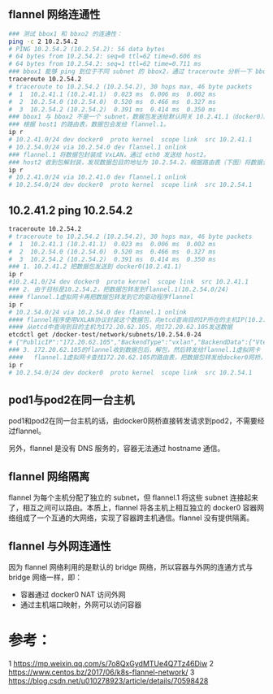 


## flannel 网络连通性

```sh
### 测试 bbox1 和 bbxo2 的连通性：
ping -c 2 10.2.54.2
# PING 10.2.54.2 (10.2.54.2): 56 data bytes
# 64 bytes from 10.2.54.2: seq=0 ttl=62 time=0.606 ms
# 64 bytes from 10.2.54.2: seq=1 ttl=62 time=0.711 ms
### bbox1 能够 ping 到位于不同 subnet 的 bbox2，通过 traceroute 分析一下 bbox1 到 bbox2 的路径。
traceroute 10.2.54.2
# traceroute to 10.2.54.2 (10.2.54.2), 30 hops max, 46 byte packets
#  1  10.2.41.1 (10.2.41.1)  0.023 ms  0.006 ms  0.002 ms
#  2  10.2.54.0 (10.2.54.0)  0.520 ms  0.466 ms  0.327 ms
#  3  10.2.54.2 (10.2.54.2)  0.391 ms  0.414 ms  0.350 ms
### bbox1 与 bbox2 不是一个 subnet，数据包发送给默认网关 10.2.41.1（docker0）。
### 根据 host1 的路由表，数据包会发给 flannel.1。
ip r
# 10.2.41.0/24 dev docker0  proto kernel  scope link  src 10.2.41.1 
# 10.2.54.0/24 via 10.2.54.0 dev flannel.1 onlink 
### flannel.1 将数据包封装成 VxLAN，通过 eth0 发送给 host2。
### host2 收到包解封装，发现数据包目的地址为 10.2.54.2，根据路由表（下图）将数据包发送给 flannel.1，并通过 docker0 到达 bbox2。
ip r
# 10.2.41.0/24 via 10.2.41.0 dev flannel.1 onlink 
# 10.2.54.0/24 dev docker0  proto kernel  scope link  src 10.2.54.1 
```

## 10.2.41.2 ping 10.2.54.2

```sh
traceroute 10.2.54.2
# traceroute to 10.2.54.2 (10.2.54.2), 30 hops max, 46 byte packets
#  1  10.2.41.1 (10.2.41.1)  0.023 ms  0.006 ms  0.002 ms
#  2  10.2.54.0 (10.2.54.0)  0.520 ms  0.466 ms  0.327 ms
#  3  10.2.54.2 (10.2.54.2)  0.391 ms  0.414 ms  0.350 ms
### 1. 10.2.41.2 把数据包发送到 docker0(10.2.41.1)
ip r
#10.2.41.0/24 dev docker0  proto kernel  scope link  src 10.2.41.1
### 2. 由于目标是10.2.54.2，把数据包转发到flannel.1(10.2.54.0/24)
#### flannel.1虚拟网卡再把数据包转发到它的驱动程序flannel
ip r
# 10.2.54.0/24 via 10.2.54.0 dev flannel.1 onlink 
#### flannel程序使用VXLAN协议封装这个数据包，向etcd查询目的IP所在的主机IP(10.2.54.0/24)
#### 从etcd中查询到目的主机为172.20.62.105，向172.20.62.105发送数据
etcdctl get /docker-test/network/subnets/10.2.54.0-24
# {"PublicIP":"172.20.62.105","BackendType":"vxlan","BackendData":{"VtepMAC":"1a:4b:d7:f7:16:89"}}
### 3. 172.20.62.105的flannel收到数据包后，解包，然后转发给flannel.1虚拟网卡
####   flannel.1虚拟网卡查找172.20.62.105的路由表，把数据包转发给docker0网桥，docker0网桥再把数据包转发给容器10.2.54.2
ip r
# 10.2.54.0/24 dev docker0  proto kernel  scope link  src 10.2.54.1
```

## pod1与pod2在同一台主机

pod1和pod2在同一台主机的话，由docker0网桥直接转发请求到pod2，不需要经过flannel。

另外，flannel 是没有 DNS 服务的，容器无法通过 hostname 通信。

## flannel 网络隔离
flannel 为每个主机分配了独立的 subnet，但 flannel.1 将这些 subnet 连接起来了，相互之间可以路由。本质上，flannel 将各主机上相互独立的 docker0 容器网络组成了一个互通的大网络，实现了容器跨主机通信。flannel 没有提供隔离。

## flannel 与外网连通性
因为 flannel 网络利用的是默认的 bridge 网络，所以容器与外网的连通方式与 bridge 网络一样，即：
* 容器通过 docker0 NAT 访问外网
* 通过主机端口映射，外网可以访问容器


# 参考：

1 https://mp.weixin.qq.com/s/7o8QxGydMTUe4Q7Tz46Diw
2 https://www.centos.bz/2017/06/k8s-flannel-network/
3 https://blog.csdn.net/u010278923/article/details/70598428